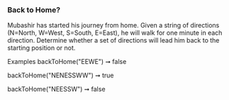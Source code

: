 ### Back to Home?

Mubashir has started his journey from home. Given a string of directions (N=North, W=West, S=South, E=East), he will walk for one minute in each direction. Determine whether a set of directions will lead him back to the starting position or not.

Examples
backToHome("EEWE") ➞ false

backToHome("NENESSWW") ➞ true

backToHome("NEESSW") ➞ false

